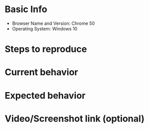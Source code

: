 # Basic Info

* Browser Name and Version: Chrome 50
* Operating System: Windows 10

# Steps to reproduce

# Current behavior

# Expected behavior

# Video/Screenshot link (optional)
